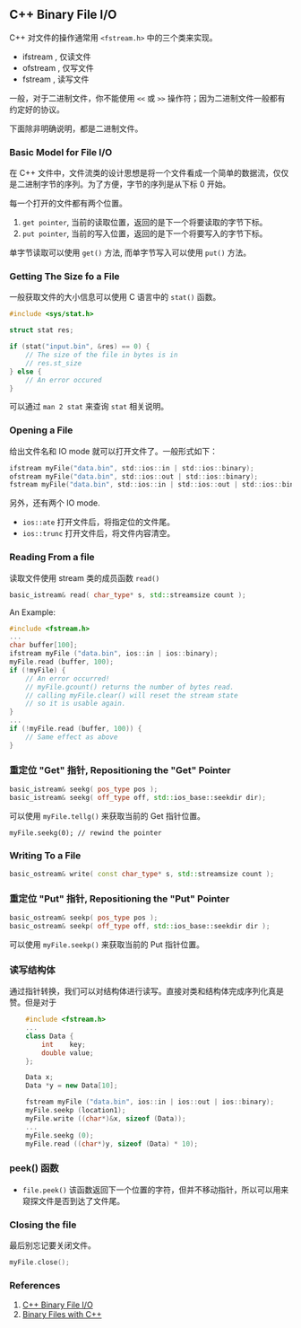 ## C++ Binary File I/O

C++ 对文件的操作通常用 `<fstream.h>` 中的三个类来实现。

- ifstream , 仅读文件
- ofstream , 仅写文件
- fstream  , 读写文件

一般，对于二进制文件，你不能使用 `<<` 或 `>>` 操作符；因为二进制文件一般都有约定好的协议。

下面除非明确说明，都是二进制文件。

### Basic Model for File I/O

在 C++ 文件中，文件流类的设计思想是将一个文件看成一个简单的数据流，仅仅是二进制字节的序列。为了方便，字节的序列是从下标 0 开始。

每一个打开的文件都有两个位置。

1. `get pointer`, 当前的读取位置，返回的是下一个将要读取的字节下标。
2. `put pointer`, 当前的写入位置，返回的是下一个将要写入的字节下标。

单字节读取可以使用 `get()` 方法, 而单字节写入可以使用 `put()` 方法。

### Getting The Size fo a File

一般获取文件的大小信息可以使用 C 语言中的 `stat()` 函数。

```c
#include <sys/stat.h>

struct stat res;

if (stat("input.bin", &res) == 0) {
    // The size of the file in bytes is in
    // res.st_size
} else {
    // An error occured
}
```

可以通过 `man 2 stat` 来查询 `stat` 相关说明。

### Opening a File

给出文件名和 IO mode 就可以打开文件了。一般形式如下：

```c
ifstream myFile("data.bin", std::ios::in | std::ios::binary);
ofstream myFile("data.bin", std::ios::out | std::ios::binary);
fstream myFile("data.bin", std::ios::in | std::ios::out | std::ios::binary);
```

另外，还有两个 IO mode.

- `ios::ate` 打开文件后，将指定位的文件尾。
- `ios::trunc` 打开文件后，将文件内容清空。

### Reading From a file

读取文件使用 stream 类的成员函数  `read()`

```c++
basic_istream& read( char_type* s, std::streamsize count );
```

An Example:

```c++
#include <fstream.h>
...
char buffer[100];
ifstream myFile ("data.bin", ios::in | ios::binary);
myFile.read (buffer, 100);
if (!myFile) {
    // An error occurred!
    // myFile.gcount() returns the number of bytes read.
    // calling myFile.clear() will reset the stream state
    // so it is usable again.
}
...
if (!myFile.read (buffer, 100)) {
    // Same effect as above
}
```

### 重定位 "Get" 指针, Repositioning the "Get" Pointer

```c++
basic_istream& seekg( pos_type pos );
basic_istream& seekg( off_type off, std::ios_base::seekdir dir);
```

可以使用 `myFile.tellg()` 来获取当前的 Get 指针位置。

`myFile.seekg(0); // rewind the pointer`

### Writing To a File

```c++
basic_ostream& write( const char_type* s, std::streamsize count );
```

### 重定位 "Put" 指针, Repositioning the "Put" Pointer

```c++
basic_ostream& seekp( pos_type pos );
basic_ostream& seekp( off_type off, std::ios_base::seekdir dir );
```

可以使用 `myFile.seekp()` 来获取当前的 Put 指针位置。

### 读写结构体

通过指针转换，我们可以对结构体进行读写。直接对类和结构体完成序列化真是赞。但是对于

```c++
    #include <fstream.h>
    ...
    class Data {
        int    key;
        double value;
    };

    Data x;
    Data *y = new Data[10];

    fstream myFile ("data.bin", ios::in | ios::out | ios::binary);
    myFile.seekp (location1);
    myFile.write ((char*)&x, sizeof (Data));
    ...
    myFile.seekg (0);
    myFile.read ((char*)y, sizeof (Data) * 10);
```

### peek() 函数

- `file.peek()` 该函数返回下一个位置的字符，但并不移动指针，所以可以用来窥探文件是否到达了文件尾。

### Closing the file

最后别忘记要关闭文件。

```c++
myFile.close();
```

### References

1. [C++ Binary File I/O](https://courses.cs.vt.edu/cs2604/fall02/binio.html)
2. [Binary Files with C++](http://www.eecs.umich.edu/courses/eecs380/HANDOUTS/cppBinaryFileIO-2.html)
